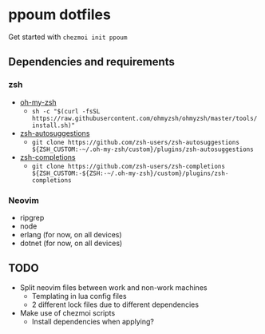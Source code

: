 # ppoum dotfiles

Get started with `chezmoi init ppoum`

## Dependencies and requirements

### zsh

- [oh-my-zsh](https://ohmyz.sh/#install)
  - `sh -c "$(curl -fsSL https://raw.githubusercontent.com/ohmyzsh/ohmyzsh/master/tools/install.sh)"`
- [zsh-autosuggestions](https://github.com/zsh-users/zsh-autosuggestions)
  - `git clone https://github.com/zsh-users/zsh-autosuggestions ${ZSH_CUSTOM:-~/.oh-my-zsh/custom}/plugins/zsh-autosuggestions`
- [zsh-completions](https://github.com/zsh-users/zsh-completions)
  - `git clone https://github.com/zsh-users/zsh-completions ${ZSH_CUSTOM:-${ZSH:-~/.oh-my-zsh}/custom}/plugins/zsh-completions`

### Neovim

- ripgrep
- node
- erlang (for now, on all devices)
- dotnet (for now, on all devices)

## TODO

- Split neovim files between work and non-work machines
  - Templating in lua config files
  - 2 different lock files due to different dependencies
- Make use of chezmoi scripts
  - Install dependencies when applying?

